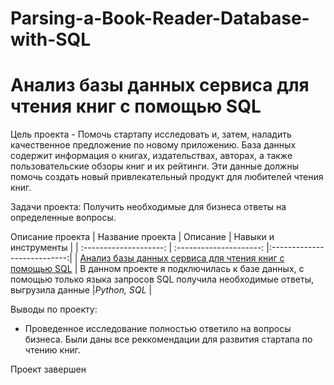 # Parsing-a-Book-Reader-Database-with-SQL
# Анализ базы данных сервиса для чтения книг с помощью SQL

Цель проекта - Помочь стартапу исследовать и, затем, наладить качественное предложение по новому приложению. База данных содержит информация о книгах, издательствах, авторах, а также пользовательские обзоры книг и их рейтинги. Эти данные должны помочь создать новый привлекательный продукт для любителей чтения книг.

Задачи проекта: 
Получить необходимые для бизнеса ответы на определенные вопросы. 

 Описание проекта
| Название проекта | Описание | Навыки и инструменты  |
| :--------------------: | :---------------------: |:---------------------------:|
| [Анализ базы данных сервиса для чтения книг с помощью SQL](https://github.com/ekaterina-zakharova/Yandex_Practicum/blob/main/Parsing%20a%20Book%20Reader%20Database%20with%20SQL/Анализ%20базы%20данных%20сервиса%20для%20чтения%20книг%20с%20помощью%20SQL.ipynb) | В данном проекте я подключилась к базе данных, с помощью только языка запросов SQL получила необходимые ответы, выгрузила данные |*Python, SQL* |

Выводы по проекту:
   - Проведенное исследование полностью ответило на вопросы бизнеса. Были даны все реккомендации для развития стартапа по чтению книг.
  
Проект завершен
